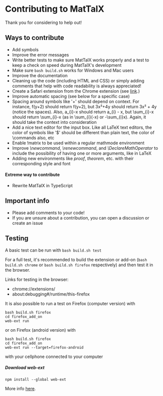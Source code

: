 # Contributing to MatTalX

Thank you for considering to help out!

## Ways to contribute

- Add symbols
- Improve the error messages
- Write better tests to make sure MatTalX works properly and a test to keep a check on speed during MatTalX's development
- Make sure `bash build.sh` works for Windows and Mac users
- Improve the documentation
- Cleaning up the code (including HTML and CSS) or simply adding comments that help with code readability is always appreciated!
- Create a Safari extension from the Chrome extension (see <a href="https://developer.apple.com/documentation/safariservices/safari_web_extensions/converting_a_web_extension_for_safari" target="_blank">link</a>.)
- Improve automatic spacing (see below for a specific case)
- Spacing around symbols like '+' should depend on context. For instance, f(y+2) should return f(y+2), but 3x²+4y should return 3x² + 4y (notice the spaces). Also, a_{i}-x should return a_{i} - x, but \sum_{i}-x should return \sum_{i}-x (as in \sum_{i}(-x) or -\sum_{i}x). Again, it should take the context into consideration
- Add a nice text editor for the input box. Like all LaTeX text editors, the color of symbols like '$' should be different than plain text, the color of \commands also, etc
- Enable !matrix to be used within a regular mathmode environment
- Improve *\newcommand*, *\renewcommand*, and *\DeclareMathOperator* to include the possibility of having one or more arguments, like in LaTeX
- Adding new environments like *proof*, *theorem*, etc. with their corresponding style and font

#### Extreme way to contribute

- Rewrite MatTalX in TypeScript

## Important info

- Please add comments to your code!
- If you are unsure about a contribution, you can open a discussion or create an issue

## Testing

A basic test can be run with `bash build.sh test`

For a full test, it's recommended to build the extension or add-on (`bash build.sh chrome` or `bash build.sh firefox` respectively) and then test it in the browser.

Links for testing in the browser:
* chrome://extensions/
* about:debugging#/runtime/this-firefox

It is also possible to run a test on Firefox (computer version) with  
``` 
bash build.sh firefox
cd firefox_add_on
web-ext run
```
or on Firefox (android version) with
``` 
bash build.sh firefox
cd firefox_add_on
web-ext run --target=firefox-android
``` 
with your cellphone connected to your computer

##### Download web-ext

`npm install --global web-ext`


More info <a href="https://extensionworkshop.com/documentation/develop/getting-started-with-web-ext/" target="_blank">here</a>.